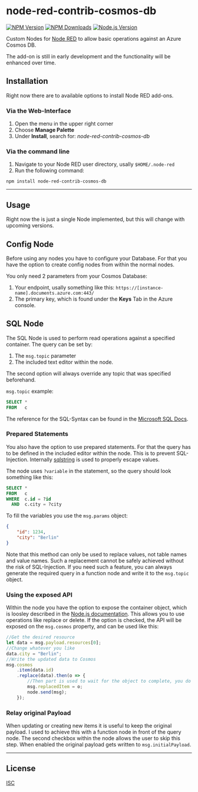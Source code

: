 # node-red-contrib-cosmos-db

[![NPM Version][npm-version-image]][npm-url]
[![NPM Downloads][npm-downloads-image]][npm-url]
[![Node.js Version][node-image]][node-url]

Custom Nodes for [Node RED](https://nodered.org) to allow basic operations
against an Azure Cosmos DB.

The add-on is still in early development and the functionality will be enhanced
over time.

## Installation

Right now there are to available options to install Node RED add-ons.

### Via the Web-Interface

1. Open the menu in the upper right corner
2. Choose **Manage Palette**
3. Under **Install**, search for: *node-red-contrib-cosmos-db*

### Via the command line

1. Navigate to your Node RED user directory, usally `$HOME/.node-red`
2. Run the following command:

```shell
npm install node-red-contrib-cosmos-db
```

---

## Usage

Right now the is just a single Node implemented, but this will change with
upcoming versions.

## Config Node

Before using any nodes you have to configure your Database. For that you have
the option to create config nodes from within the normal nodes.

You only need 2 parameters from your Cosmos Database:

1. Your endpoint, usally something like this:
   `https://[instance-name].documents.azure.com:443/`
2. The primary key, which is found under the **Keys** Tab in the Azure console.

## SQL Node

The SQL Node is used to perform read operations against a specified container.
The query can be set by:

1. The `msg.topic` parameter
2. The included text editor within the node.

The second option will always override any topic that was specified beforehand.

`msg.topic` example:

```sql
SELECT *
FROM   c
```

The reference for the SQL-Syntax can be found in the [Microsoft SQL
Docs][microsoft-cosmos-sql-docs].

### Prepared Statements

You also have the option to use prepared statements. For that the query has to
be defined in the included editor within the node. This is to prevent
SQL-Injection. Internally [sqlstring][sqlstring-npmjs] is used to properly escape values.

The node uses `?variable` in the statement, so the query should look something like this:

```sql
SELECT *
FROM   c
WHERE  c.id = ?id
  AND  c.city = ?city
```

To fill the variables you use the `msg.params` object:

```json
{
    "id": 1234,
    "city": "Berlin"
}
```

Note that this method can only be used to replace values, not table names and value names. Such a replacement cannot be safely achieved without the risk of SQL-Injection. If you need such a feature, you can always generate the required query in a function node and write it to the `msg.topic` object.

### Using the exposed API

Within the node you have the option to expose the container object, which is loosley described in the [Node.js documentation][microsoft-cosmos-node-js-docs]. This allows you to use operations like replace or delete. If the option is checked, the API will be exposed on the `msg.cosmos` property, and can be used like this:

```js
//Get the desired resource
let data = msg.payload.resources[0];
//Change whatever you like
data.city = "Berlin";
//Write the updated data to Cosmos
msg.cosmos
    .item(data.id)
    .replace(data).then(o => {
        //Then part is used to wait for the object to complete, you do not have to do this.
        msg.replacedItem = o;
        node.send(msg);
    });
```

### Relay original Payload

When updating or creating new items it is useful to keep the original payload. I
used to achieve this with a function node in front of the query node. The second
checkbox within the node allows the user to skip this step. When enabled the
original payload gets written to `msg.initialPayload`.

---

## License

[ISC](LICENSE)

[npm-version-image]: https://img.shields.io/npm/v/node-red-contrib-cosmos-db.svg
[npm-downloads-image]: https://img.shields.io/npm/dm/node-red-contrib-cosmos-db.svg
[npm-url]: https://npmjs.org/package/node-red-contrib-cosmos-db
[node-image]: https://img.shields.io/node/v/node-red-contrib-cosmos-db.svg
[node-url]: https://nodejs.org/en/download
[microsoft-cosmos-sql-docs]: https://docs.microsoft.com/azure/cosmos-db/sql-query-getting-started
[microsoft-cosmos-node-js-docs]: https://docs.microsoft.com/de-de/azure/cosmos-db/sql-api-sdk-node
[sqlstring-npmjs]: https://www.npmjs.com/package/sqlstring
